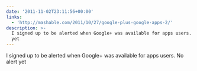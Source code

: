```yaml
---
date: '2011-11-02T23:11:56+00:00'
links:
  - 'http://mashable.com/2011/10/27/google-plus-google-apps-2/'
description: >-
  I signed up to be alerted when Google+ was available for apps users. No alert
  yet
---
```

I signed up to be alerted when Google+ was available for apps users. No alert yet 

